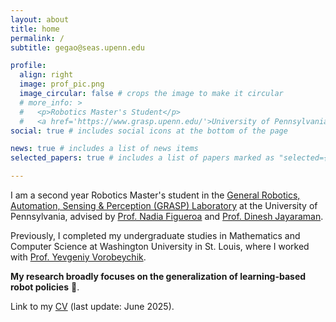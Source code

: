 ```yaml
---
layout: about
title: home
permalink: /
subtitle: gegao@seas.upenn.edu

profile:
  align: right
  image: prof_pic.png
  image_circular: false # crops the image to make it circular
  # more_info: >
  #   <p>Robotics Master's Student</p>
  #   <a href='https://www.grasp.upenn.edu/'>University of Pennsylvania</a>
social: true # includes social icons at the bottom of the page

news: true # includes a list of news items
selected_papers: true # includes a list of papers marked as "selected={true}"

---
```


I am a second year Robotics Master's student in the [General Robotics, Automation, Sensing & Perception (GRASP) Laboratory](https://www.grasp.upenn.edu/) at the University of Pennsylvania, advised by [Prof. Nadia Figueroa](https://nbfigueroa.github.io/) and [Prof. Dinesh Jayaraman](https://www.seas.upenn.edu/~dineshj/). 

Previously, I completed my undergraduate studies in Mathematics and Computer Science at Washington University in St. Louis, where I worked with [Prof. Yevgeniy Vorobeychik](https://vorobeychik.com/).

<b>My research broadly focuses on the <b>generalization of learning-based robot policies</b></b> 🦾.

Link to my [CV](/assets/pdf/cv.pdf) (last update: June 2025).
